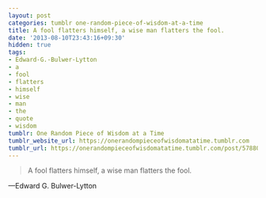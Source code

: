 ```yaml
---
layout: post
categories: tumblr one-random-piece-of-wisdom-at-a-time
title: A fool flatters himself, a wise man flatters the fool.
date: '2013-08-10T23:43:16+09:30'
hidden: true
tags:
- Edward-G.-Bulwer-Lytton
- a
- fool
- flatters
- himself
- wise
- man
- the
- quote
- wisdom
tumblr: One Random Piece of Wisdom at a Time
tumblr_website_url: https://onerandompieceofwisdomatatime.tumblr.com
tumblr_url: https://onerandompieceofwisdomatatime.tumblr.com/post/57880678747/a-fool-flatters-himself-a-wise-man-flatters-the
---
```

> A fool flatters himself, a wise man flatters the fool.

—Edward G. Bulwer-Lytton
